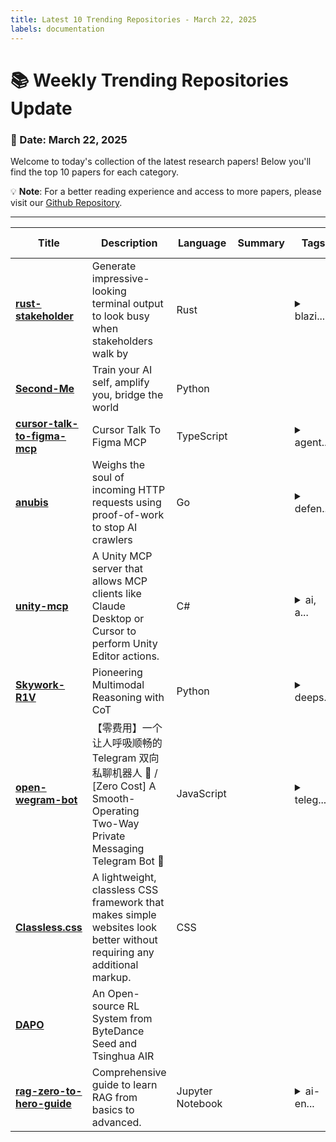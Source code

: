 ```yaml
---
title: Latest 10 Trending Repositories - March 22, 2025
labels: documentation
---
```

# 📚 Weekly Trending Repositories Update

### 📅 Date: March 22, 2025

Welcome to today's collection of the latest research papers! Below you'll find the top 10 papers for each category.

💡 **Note**: For a better reading experience and access to more papers, please visit our [Github Repository](https://github.com/marc-ko/daily-trending-repo).

---

| **Title** | **Description** | **Language** | **Summary** | **Tags** | **Stars Count** | **HTML URL** |
| --- | --- | --- | --- | --- | --- | --- |
| **[rust-stakeholder](https://github.com/giacomo-b/rust-stakeholder)** | Generate impressive-looking terminal output to look busy when stakeholders walk by | Rust |  | <details><summary>blazi...</summary><p>blazingly-fast, meme, rust</p></details> | 1810 | https://github.com/giacomo-b/rust-stakeholder |
| **[Second-Me](https://github.com/mindverse/Second-Me)** | Train your AI self, amplify you, bridge the world | Python |  |  | 1474 | https://github.com/mindverse/Second-Me |
| **[cursor-talk-to-figma-mcp](https://github.com/sonnylazuardi/cursor-talk-to-figma-mcp)** | Cursor Talk To Figma MCP | TypeScript |  | <details><summary>agent...</summary><p>agent, agentic, agentic-ai, ai, cursor, design, figma, mcp</p></details> | 1255 | https://github.com/sonnylazuardi/cursor-talk-to-figma-mcp |
| **[anubis](https://github.com/TecharoHQ/anubis)** | Weighs the soul of incoming HTTP requests using proof-of-work to stop AI crawlers | Go |  | <details><summary>defen...</summary><p>defense, security</p></details> | 882 | https://github.com/TecharoHQ/anubis |
| **[unity-mcp](https://github.com/justinpbarnett/unity-mcp)** | A Unity MCP server that allows MCP clients like Claude Desktop or Cursor to perform Unity Editor actions. | C# |  | <details><summary>ai, a...</summary><p>ai, ai-integration, mcp, unity</p></details> | 715 | https://github.com/justinpbarnett/unity-mcp |
| **[Skywork-R1V](https://github.com/SkyworkAI/Skywork-R1V)** | Pioneering Multimodal Reasoning with CoT | Python |  | <details><summary>deeps...</summary><p>deepseek-r1, llm, mllm</p></details> | 662 | https://github.com/SkyworkAI/Skywork-R1V |
| **[open-wegram-bot](https://github.com/wozulong/open-wegram-bot)** | 【零费用】一个让人呼吸顺畅的 Telegram 双向私聊机器人 🤖 / [Zero Cost] A Smooth-Operating Two-Way Private Messaging Telegram Bot 🤖  | JavaScript |  | <details><summary>teleg...</summary><p>telegram, telegram-bot, telegram-bots</p></details> | 646 | https://github.com/wozulong/open-wegram-bot |
| **[Classless.css](https://github.com/DigitallyTailored/Classless.css)** | A lightweight, classless CSS framework that makes simple websites look better without requiring any additional markup. | CSS |  |  | 589 | https://github.com/DigitallyTailored/Classless.css |
| **[DAPO](https://github.com/BytedTsinghua-SIA/DAPO)** | An Open-source RL System from ByteDance Seed and Tsinghua AIR |  |  |  | 585 | https://github.com/BytedTsinghua-SIA/DAPO |
| **[rag-zero-to-hero-guide](https://github.com/KalyanKS-NLP/rag-zero-to-hero-guide)** | Comprehensive guide to learn RAG from basics to advanced.  | Jupyter Notebook |  | <details><summary>ai-en...</summary><p>ai-engineer, generative-ai, large-language-models, llm-engineer, llm-rag, llms, retrieval-augmented-generation</p></details> | 424 | https://github.com/KalyanKS-NLP/rag-zero-to-hero-guide |

